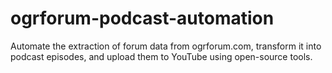 # ogrforum-podcast-automation
Automate the extraction of forum data from ogrforum.com, transform it into podcast episodes, and upload them to YouTube using open-source tools.
